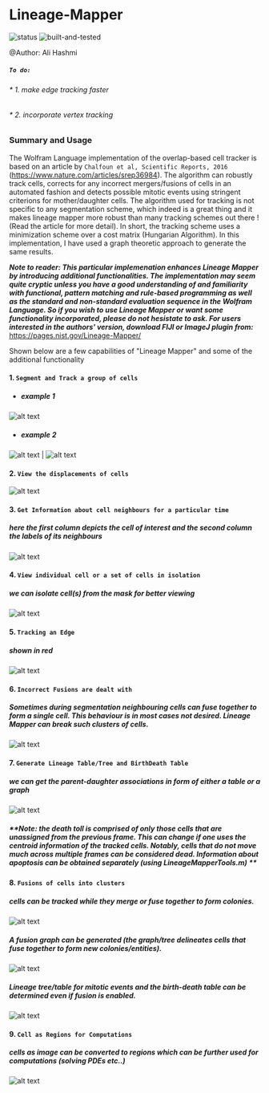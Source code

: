 # Lineage-Mapper

![status](https://img.shields.io/badge/status-passed-blue.svg)
![built-and-tested](https://img.shields.io/badge/built%20%26%20tested-mathematica%2011.3-brightgreen.svg)

@Author: Ali Hashmi


##### `To do:`
###### * 1. make edge tracking faster
###### * 2. incorporate vertex tracking


### Summary and Usage

The Wolfram Language implementation of the overlap-based cell tracker is based on an article by `Chalfoun et al, Scientific Reports, 2016` (https://www.nature.com/articles/srep36984). The algorithm can robustly track cells, corrects for any incorrect mergers/fusions of cells in an automated fashion and detects possible mitotic events using stringent criterions for mother/daughter cells. The algorithm used for tracking is not specific to any segmentation scheme, which indeed is a great thing and it makes lineage mapper more robust than many tracking schemes out there ! (Read the article for more detail). In short, the tracking scheme uses a minimization scheme over a cost matrix (Hungarian Algorithm). In this implementation, I have used a graph theoretic approach to generate the same results. 


***Note to reader: This particular implemenation enhances Lineage Mapper by introducing additional functionalities. The implementation may seem quite cryptic unless you have a good understanding of and familiarity with functional, pattern matching and rule-based programming as well as the standard and non-standard evaluation sequence in the Wolfram Language. So if you wish to use Lineage Mapper or want some functionality incorporated, please do not hesistate to ask. For users interested in the authors' version, download FIJI or ImageJ plugin from:***
https://pages.nist.gov/Lineage-Mapper/



Shown below are a few capabilities of "Lineage Mapper" and some of the additional functionality

#### 1. `Segment and Track a group of cells`

* ##### example 1

![alt text](https://github.com/alihashmiii/Lineage-Mapper/blob/master/uploadReadMe/alain.gif)

* ##### example 2

![alt text](https://github.com/alihashmiii/Lineage-Mapper/blob/master/uploadReadMe/benoitsmask.gif) | ![alt text](https://github.com/alihashmiii/Lineage-Mapper/blob/master/uploadReadMe/benoitsmasksegtracked.gif)

#### 2. `View the displacements of cells`

![alt text](https://github.com/alihashmiii/Lineage-Mapper/blob/master/uploadReadMe/centroiddispmap.png)

#### 3. `Get Information about cell neighbours for a particular time`

##### **here the first column depicts the cell of interest and the second column the labels of its neighbours**

![alt text](https://github.com/alihashmiii/Lineage-Mapper/blob/master/uploadReadMe/cellneighbours.png)


#### 4. `View individual cell or a set of cells in isolation`

##### we can isolate cell(s) from the mask for better viewing 

![alt text](https://github.com/alihashmiii/Lineage-Mapper/blob/master/uploadReadMe/seesingleormultiplecells.png)


#### 5. `Tracking an Edge`

##### ****shown in red****

![alt text](https://github.com/alihashmiii/Lineage-Mapper/blob/master/uploadReadMe/benoitedgetrack.gif)


#### 6. `Incorrect Fusions are dealt with`

##### Sometimes during segmentation neighbouring cells can fuse together to form a single cell. This behaviour is in most cases not desired. Lineage Mapper can break such clusters of cells.

![alt text](https://github.com/alihashmiii/Lineage-Mapper/blob/master/uploadReadMe/trackedandmaskcorrected.png)

#### 7. `Generate Lineage Table/Tree and BirthDeath Table`

##### **we can get the parent-daughter associations in form of either a table or a graph**

![alt text](https://github.com/alihashmiii/Lineage-Mapper/blob/master/uploadReadMe/lineageTree%26table.png)


##### **Note: the death toll is comprised of only those cells that are unassigned from the previous frame. This can change if one uses the centroid information of the tracked cells. Notably, cells that do not move much across multiple frames can be considered dead. Information about apoptosis can be obtained separately (using LineageMapperTools.m) **

#### 8. `Fusions of cells into clusters`

##### cells can be tracked while they merge or fuse together to form colonies.

![alt text](https://github.com/alihashmiii/Lineage-Mapper/blob/master/uploadReadMe/fusions1.png)

##### A fusion graph can be generated (the graph/tree delineates cells that fuse together to form new colonies/entities).

![alt text](https://github.com/alihashmiii/Lineage-Mapper/blob/master/uploadReadMe/fusionstree.png)

##### Lineage tree/table for mitotic events and the birth-death table can be determined even if fusion is enabled.

![alt text](https://github.com/alihashmiii/Lineage-Mapper/blob/master/uploadReadMe/fusions2.png)


#### 9. `Cell as Regions for Computations`

##### cells as image can be converted to regions which can be further used for computations (solving PDEs etc..)

![alt text](https://github.com/alihashmiii/Lineage-Mapper/blob/master/uploadReadMe/solveequations%20over%20a%20cell.png)

